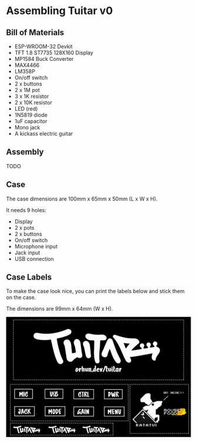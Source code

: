# Assembling Tuitar v0

## Bill of Materials

- ESP-WROOM-32 Devkit
- TFT 1.8 ST7735 128X160 Display
- MP1584 Buck Converter
- MAX4466
- LM358P
- On/off switch
- 2 x buttons
- 2 x 1M pot
- 3 x 1K resistor
- 2 x 10K resistor
- LED (red)
- 1N5819 diode
- 1uF capacitor
- Mono jack
- A kickass electric guitar

## Assembly

TODO

## Case

The case dimensions are 100mm x 65mm x 50mm (L x W x H).

It needs 9 holes:

- Display
- 2 x pots
- 2 x buttons
- On/off switch
- Microphone input
- Jack input
- USB connection

## Case Labels

To make the case look nice, you can print the labels below and stick them on the case.

The dimensions are 99mm x 64mm (W x H).

![](./assets/case-labels.jpg)
